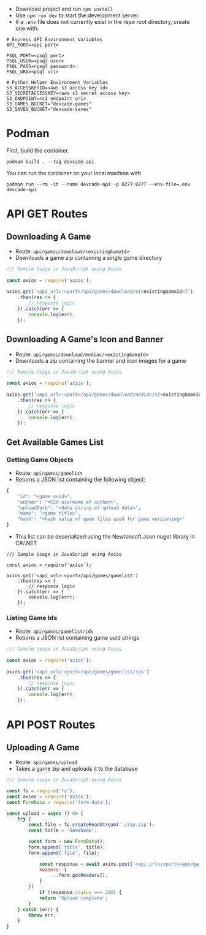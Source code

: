 - Download project and run `npm install`
- Use `npm run dev` to start the development server.
- If a `.env` file does not currently exist in the repo root directory, create one with:
```
# Express API Environment Variables
API_PORT=<api port>

PSQL_PORT=<psql port>
PSQL_USER=<psql user>
PSQL_PASS=<psql password>
PSQL_URI=<psql uri>

# Python Helper Environment Variables
S3_ACCESSKEYID=<aws s3 access key id>
S3_SECRETACCESSKEY=<aws s3 secret access key>
S3_ENDPOINT=<s3 endpoint uri>
S3_GAMES_BUCKET="devcade-games"
S3_SAVES_BUCKET="devcade-saves"
```

# Podman

First, build the container.
```
podman build . --tag devcade-api
```

You can run the container on your local machine with
```
podman run --rm -it --name devcade-api -p 8277:8277 --env-file=.env devcade-api
```

# API GET Routes

## Downloading A Game
- Route: `api/games/download/<existingGameId>`	
- Downloads a game zip containing a single game directory
	
```javascript
/// Sample Usage in JavaScript using Axios
	
const axios = require('axios');
	
axios.get(`<api_url>:<port>/api/games/download/${<existingGameId>}`)
	.then(res => {
		// response logic
	}).catch(err => {
		console.log(err);
	});
```

## Downloading A Game's Icon and Banner
- Route: `api/games/download/medias/<existingGameId>`
- Downloads a zip containing the banner and icon images for a game
	
```javascript
/// Sample Usage in JavaScript using Axios
	
const axios = require('axios');
	
axios.get(`<api_url>:<port>/api/games/download/medias/${<existingGameId>}`)
	.then(res => {
		// response logic
	}).catch(err => {
		console.log(err);
	});
```

## Get Available Games List

### Getting Game Objects
- Route: `api/games/gamelist`	
- Returns a JSON list containing the following object:
	
```javascript
{
	"id": "<game uuid>",
	"author": "<CSH username of author>",
	"uploadDate": "<date string of upload date>",
	"name": "<game title>",
	"hash": "<hash value of game files used for game versioning>"
}
```
	
- This list can be deserialized using the Newtonsoft.Json nuget library in C#/.NET	

```
/// Sample Usage in JavaScript using Axios
	
const axios = require('axios');
	
axios.get('<api_url>:<port>/api/games/gamelist')
	.then(res => {
		// response logic
	}).catch(err => {
		console.log(err);
	});
```

### Listing Game Ids
- Route: `api/games/gamelist/ids`
- Returns a JSON list containing game uuid strings
	
```javascript
/// Sample Usage in JavaScript using Axios
	
const axios = require('axios');
	
axios.get('<api_url>:<port>/api/games/gamelist/ids')
	.then(res => {
		// response logic
	}).catch(err => {
		console.log(err);
	});
```

# API POST Routes

## Uploading A Game
- Route: `api/games/upload`	
- Takes a game zip and uploads it to the database
	
```javascript
/// Sample Usage in JavaScript using Axios

const fs = require('fs');
const axios = require('axios');
const FormData = require('form-data');

const upload = async () => {
	try {
		const file = fs.createReadStream('./zip.zip');
		const title = 'GameName';

		const form = new FormData();
		form.append('title', title);
		form.append('file', file);

			const response = await axios.post('<api_url>:<port>/api/games/upload', form, {
			headers: {
				...form.getHeaders(),
			}
		})
			if (response.status === 200) {
			return 'Upload complete';        
		}
	} catch (err) {
		throw err;
	}
}
```
